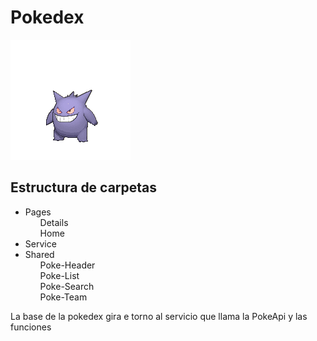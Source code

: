 
<h1 aling="center">Pokedex</h1>



![Gengar](https://github.com/ManeDM/Pokedex/blob/main/src/assets/team-imgs/gengar-3.gif )


<h2 aling="center" width="150px"> Estructura de carpetas</h2>
<ul>
<li>Pages
<ul>Details</ul>
<ul>Home</ul>
</li>
<li>Service</li>
<li>Shared
<ul>Poke-Header</ul>
<ul>Poke-List</ul>
<ul>Poke-Search</ul>
<ul>Poke-Team</ul>
</li>
</ul>
<p>
La base de la pokedex gira e torno al servicio que llama la PokeApi y las funciones 
</p>
